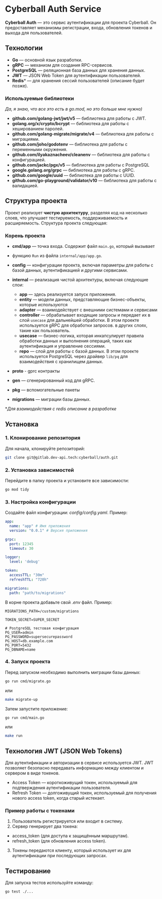 # Cyberball Auth Service

**Cyberball Auth** — это сервис аутентификации для проекта Cyberball. 
Он предоставляет механизмы регистрации, входа,
обновления токенов и выхода для пользователей.

## Технологии

- **Go** — основной язык разработки.
- **gRPC** — механизм для создания RPC-сервисов.
- **PostgreSQL** — реляционная база данных для хранения данных.
- **JWT** — JSON Web Token для аутентификации пользователей.
- **Redis*** — для хранения сессий пользователей (описание будет позже).

### Используемые библиотеки
*Да, я знаю, что все это есть в go.mod, но это больше мне нужно)*

- **github.com/golang-jwt/jwt/v5** — библиотека для работы с JWT.
- **golang.org/x/crypto/bcrypt** — библиотека для работы с хешированием паролей.
- **github.com/golang-migrate/migrate/v4** — библиотека для работы с миграциями.
- **github.com/joho/godotenv** — библиотека для работы с переменными окружения.
- **github.com/ilyakaznacheev/cleanenv** — библиотека для работы с конфигурацией.
- **github.com/jackc/pgx/v5** — библиотека для работы с PostgreSQL
- **google.golang.org/grpc** — библиотека для работы с gRPC.
- **github.com/google/uuid** — библиотека для работы с UUID.
- **github.com/go-playground/validator/v10** — библиотека для работы с валидацией.


## Структура проекта

Проект реализует **чистую архитектуру**, разделяя код на несколько слоев, 
что улучшает тестируемость, поддерживаемость и расширяемость. 
Структура проекта следующая:

### Корень проекта
- **cmd/app** — точка входа. Содержит файл `main.go`, который вызывает 
- функцию `Run` из файла `internal/app/app.go`.

- **config** — конфигурации проекта, включая параметры для работы с базой данных, 
аутентификацией и другими сервисами.
- **internal** — реализация чистой архитектуры, включая следующие слои:
  - **app** — здесь реализуется запуск приложения.
  - **entity** — модели данных, представляющие бизнес-объекты, которые используются
  - **adapter** — взаимодействует с внешними системами и сервисами
  - **controller** — обрабатывает входящие запросы и передает их в слой `usecase` 
    для дальнейшей обработки. В этом проекте используется gRPC для обработки запросов.
  в других слоях, такие как пользователь.
  - **usecase** — бизнес-логика, которая инкапсулирует правила обработки данных и 
  выполнения операций, таких как аутентификация и управление сессиями.
  - **repo** — слой для работы с базой данных. В этом проекте используется PostgreSQL через 
  драйвер `lib/pq` для взаимодействия с хранилищем данных.
- **proto** - gprc контракты
- **gen** — сгенерированный код для gRPC.
- **pkg** — вспомогательные пакеты
- **migrations** — миграции базы данных.

**Для взаимодействия с redis описание в разработке*

## Установка

### 1. Клонирование репозитория

Для начала, клонируйте репозиторий:

```bash
git clone git@gitlab.dev-api.tech:cyberball/auth.git
```

### 2. Установка зависимостей

Перейдите в папку проекта и установите все зависимости:

```bash
go mod tidy
```

### 3. Настройка конфигурации

Создайте файл конфигурации: *config/config.yaml*. Пример:
```yaml
app:
  name: "app" # Имя приложения
  version: "0.0.1" # Версия приложения

grpc:
  port: 12345
  timeout: 30

logger:
  level: 'debug'

token:
  accessTTL: "30m"
  refreshTTL: "720h"

migrations:
  path: "path/to/migrations"
```
В корне проекта добавьте свой *.env* файл. Пример:
```text
MIGRATIONS_PATH=/custom/migrations

TOKEN_SECRET=SUPER_SECRET

# PostgreSQL тестовая конфигурация
PG_USER=admin
PG_PASSWORD=supersecurepassword
PG_HOST=db.example.com
PG_PORT=5432
PG_DBNAME=name
```

### 4. Запуск проекта

Перед запуском необходимо выполнить миграции базы данных:
```bash
go run cmd/migrate.go
```
или
```bash
make migrate-up
```
Затем запустите приложение:
```bash
go run cmd/main.go
```
или
```bash
make run
```

## Технология JWT (JSON Web Tokens)

Для аутентификации и авторизации в сервисе используется JWT. JWT позволяет безопасно передавать информацию между
клиентом и сервером в виде токенов.
- Access Token — короткоживущий токен, используемый для подтверждения аутентификации пользователя.
- Refresh Token — долгоживущий токен, используемый для получения нового access token, когда старый истекает.

### Пример работы с токенами
1. Пользователь регистрируется или входит в систему. 
2. Сервер генерирует два токена:
- access_token (для доступа к защищённым маршрутам).
- refresh_token (для обновления access token).
3. Токены передаются клиенту, который использует их для аутентификации при последующих запросах.

## Тестирование
Для запуска тестов используйте команду:

```bash
go test ./...
```
